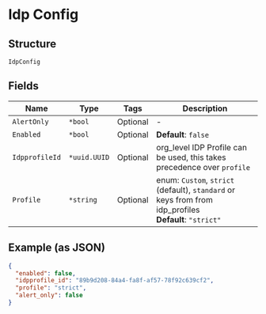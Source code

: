 
# Idp Config

## Structure

`IdpConfig`

## Fields

| Name | Type | Tags | Description |
|  --- | --- | --- | --- |
| `AlertOnly` | `*bool` | Optional | - |
| `Enabled` | `*bool` | Optional | **Default**: `false` |
| `IdpprofileId` | `*uuid.UUID` | Optional | org_level IDP Profile can be used, this takes precedence over `profile` |
| `Profile` | `*string` | Optional | enum: `Custom`, `strict` (default), `standard` or keys from from idp_profiles<br>**Default**: `"strict"` |

## Example (as JSON)

```json
{
  "enabled": false,
  "idpprofile_id": "89b9d208-84a4-fa8f-af57-78f92c639cf2",
  "profile": "strict",
  "alert_only": false
}
```


